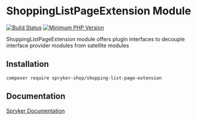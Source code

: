 # ShoppingListPageExtension Module
[![Build Status](https://travis-ci.org/spryker-shop/shopping-list-page-extension.svg)](https://travis-ci.org/spryker-shop/shopping-list-page-extension)
[![Minimum PHP Version](https://img.shields.io/badge/php-%3E%3D%207.2-8892BF.svg)](https://php.net/)

ShoppingListPageExtension module offers plugin interfaces to decouple interface provider modules from satellite modules

## Installation

```
composer require spryker-shop/shopping-list-page-extension
```

## Documentation

[Spryker Documentation](https://academy.spryker.com/developing_with_spryker/module_guide/modules.html)
